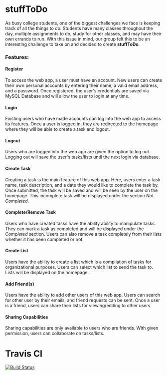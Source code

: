 # stuffToDo

As busy college students, one of the biggest challenges we face is keeping track of all the things to do. Students have many classes throughout the day, multiple assignments to do, study for other classes, and may have their own errands to run. With this issue in mind, our group felt this to be an interesting challenge to take on and decided to create **stuffToDo**. 

### Features: ###

#### Register ####
To access the web app, a user must have an account. New users can create their own personal accounts by entering their name, a valid email address, and a password. Once registered, the user's credentials are saved via MySQL Database and will allow the user to login at any time. 

#### Login ####
Existing users who have made accounts can log into the web app to access its features. Once a user is logged in, they are redirected to the homepage where they will be able to create a task and logout.

#### Logout ####
Users who are logged into the web app are given the option to log out. Logging out will save the user's tasks/lists until the next login via database. 

#### Create Task ####
Creating a task is the main feature of this web app. Here, users enter a task name, task description, and a date they would like to complete the task by. Once submitted, the task will be saved and will be seen by the user on the homepage. This incomplete task will be displayed under the section *Not Completed*.

#### Complete/Remove Task ####
Users who have created tasks have the ability ability to manipulate tasks. They can mark a task as completed and will be displayed under the *Completed* section. Users can also remove a task completely from their lists whether it has been completed or not.  

#### Create List ####
Users have the ability to create a list which is a compilation of tasks for organizational purposes. Users can select which list to send the task to. Lists will be displayed on the homepage. 

#### Add Friend(s) ####
Users have the ability to add other users of this web app. Users can search for other user by their emails, and friend requests can be sent. Once a user is a friend, users can share their lists for viewing/editing to other users.

#### Sharing Capabilities ####
Sharing capabilities are only available to users who are friends. With given permission, users can collaborate on tasks/lists.


# Travis CI

[![Build Status](https://travis-ci.com/donieypon/Team8.svg?branch=master)](https://travis-ci.com/donieypon/Team8)
